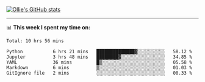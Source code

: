 <!--
**icedpanda/icedpanda** is a ✨ _special_ ✨ repository because its `README.md` (this file) appears on your GitHub profile.

Here are some ideas to get you started:

- 🔭 I’m currently working on ...
- 🌱 I’m currently learning ...
- 👯 I’m looking to collaborate on ...
- 🤔 I’m looking for help with ...
- 💬 Ask me about ...
- 📫 How to reach me: ...
- 😄 Pronouns: ...
- ⚡ Fun fact: ...
-->
[![Ollie's GitHub stats](https://github-readme-stats.vercel.app/api?username=icedpanda&count_private=true&show_icons=true&hide=prs)](https://github.com/icedpanda)

---
📊 **This week I spent my time on:**
<!--START_SECTION:waka-->
```text
Total: 10 hrs 56 mins

Python           6 hrs 21 mins   ██████████████▓░░░░░░░░░░   58.12 % 
Jupyter          3 hrs 48 mins   ████████▓░░░░░░░░░░░░░░░░   34.85 % 
YAML             36 mins         █▒░░░░░░░░░░░░░░░░░░░░░░░   05.58 % 
Markdown         6 mins          ▒░░░░░░░░░░░░░░░░░░░░░░░░   01.03 % 
GitIgnore file   2 mins          ░░░░░░░░░░░░░░░░░░░░░░░░░   00.33 % 
```
<!--END_SECTION:waka-->
